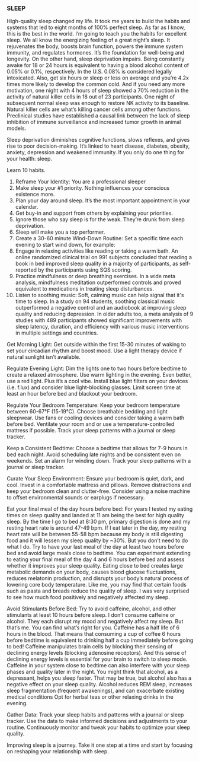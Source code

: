 ### SLEEP

High-quality sleep changed my life. It took me years to build the habits and systems that led to eight months of 100% perfect sleep. As far as I know, this is the best in the world. I’m going to teach you the habits for excellent sleep.
We all know the energizing feeling of a great night’s sleep. It rejuvenates the body, boosts brain function, powers the immune system immunity, and regulates hormones. It’s the foundation for well-being and longevity.
On the other hand, sleep deprivation impairs. Being constantly awake for 18 or 24 hours is equivalent to having a blood alcohol content of 0.05% or 0.1%, respectively. In the U.S. 0.08% is considered legally intoxicated. Also, get six hours or sleep or less on average and you’re 4.2x times more likely to develop the common cold. 
And if you need any more motivation, one night with 4 hours of sleep showed a 70% reduction in the activity of natural killer cells in 18 out of 23 participants. One night of subsequent normal sleep was enough to restore NK activity to its baseline. Natural killer cells are what’s killing cancer cells among other functions. Preclinical studies have established a causal link between the lack of sleep inhibition of immune surveillance and increased tumor growth in animal models.

Sleep deprivation diminishes cognitive functions, slows reflexes, and gives rise to poor decision-making. It’s linked to heart disease, diabetes, obesity, anxiety, depression and weakened immunity. 
If you only do one thing for your health: sleep. 

Learn 10 habits.
1. Reframe Your Identity: You are a professional sleeper
2. Make sleep your #1 priority. Nothing influences your conscious existence more.
3. Plan your day around sleep. It’s the most important appointment in your calendar. 
4. Get buy-in and support from others by explaining your priorities.
5. Ignore those who say sleep is for the weak. They’re drunk from sleep deprivation. 
6. Sleep will make you a top performer.
7. Create a 30-60 minute Wind-Down Routine: Set a specific time each evening to start wind down, for example:
8. Engage in relaxing activities like reading or taking a warm bath. An online randomized clinical trial on 991 subjects concluded that reading a book in bed improved sleep quality in a majority of participants, as self-reported by the participants using SQS scoring.
9. Practice mindfulness or deep breathing exercises. In a wide meta analysis, mindfulness meditation outperformed controls and proved equivalent to medications in treating sleep disturbances.
10. Listen to soothing music: Soft, calming music can help signal that it's time to sleep. In a study on 94 students, soothing classical music outperformed a negative control and an audiobook at improving sleep quality and reducing depression. In older adults too, a meta analysis of 9 studies with 489 participants showed significant improvements with sleep latency, duration, and efficiency with various music interventions in multiple settings and countries.

Get Morning Light: 
Get outside within the first 15-30 minutes of waking to set your circadian rhythm and boost mood.
Use a light therapy device if natural sunlight isn’t available.

Regulate Evening Light: 
Dim the lights one to two hours before bedtime to create a relaxed atmosphere.
Use warm lighting in the evening. Even better, use a red light. Plus it’s a cool vibe.
Install blue light filters on your devices (i.e. f.lux) and consider blue light-blocking glasses.
Limit screen time at least an hour before bed and blackout your bedroom.

Regulate Your Bedroom Temperature: 
Keep your bedroom temperature between 60-67°F (15-19°C).
Choose breathable bedding and light sleepwear.
Use fans or cooling devices and consider taking a warm bath before bed.
 Ventilate your room and or use a temperature-controlled mattress if possible.
Track your sleep patterns with a journal or sleep tracker.

Keep a Consistent Bedtime: 
Choose a bedtime that allows for 7-9 hours in bed each night.
Avoid scheduling late nights and be consistent even on weekends.
Set an alarm for winding down.
Track your sleep patterns with a journal or sleep tracker.

Curate Your Sleep Environment:
Ensure your bedroom is quiet, dark, and cool.
Invest in a comfortable mattress and pillows.
Remove distractions and keep your bedroom clean and clutter-free.
Consider using a noise machine to offset environmental sounds or earplugs if necessary.

Eat your final meal of the day hours before bed: 
For years I tested my eating times on sleep quality and landed at 11 am being the best for high quality sleep. By the time I go to bed at 8:30 pm, primary digestion is done and my resting heart rate is around 47-49 bpm. If I eat later in the day, my resting heart rate will be between 55-58 bpm because my body is still digesting food and it will lessen my sleep quality by ~30%. But you don’t need to do what I do.
Try to have your last meal of the day at least two hours before bed and avoid large meals close to bedtime. You can experiment extending to eating your final meal of the day 4 and 6 hours before bed and assess whether it improves your sleep quality. Eating close to bed creates large metabolic demands on your body, causes blood glucose fluctuations, reduces melatonin production, and disrupts your body’s natural process of lowering core body temperature.
Like me, you may find that certain foods such as pasta and breads reduce the quality of sleep.  I was very surprised to see how much food positively and negatively affected my sleep.

Avoid Stimulants Before Bed: 
Try to avoid caffeine, alcohol, and other stimulants at least 10 hours before sleep. I don’t consume caffeine or alcohol. They each disrupt my mood and negatively affect my sleep. But that’s me. You can find what’s right for you.
Caffeine has a half life of 6 hours in the blood. That means that consuming a cup of coffee 6 hours before bedtime is equivalent to drinking half a cup immediately before going to bed!
Caffeine manipulates brain cells by blocking their sensing of declining energy levels (blocking adenosine receptors). And this sense of declining energy levels is essential for your brain to switch to sleep mode. Caffeine in your system close to bedtime can also interfere with your sleep phases and quality later in the night.
You might think that alcohol, as a depressant, helps you sleep faster. That may be true, but alcohol also has a negative effect on your sleep quality. Alcohol reduces REM sleep, increases sleep fragmentation (frequent awakenings), and can exacerbate existing medical conditions
Opt for herbal teas or other relaxing drinks in the evening.

Gather Data: 
Track your sleep habits and patterns with a journal or sleep tracker.
Use the data to make informed decisions and adjustments to your routine.
Continuously monitor and tweak your habits to optimize your sleep quality.

Improving sleep is a journey. Take it one step at a time and start by focusing on reshaping your relationship with sleep. 
